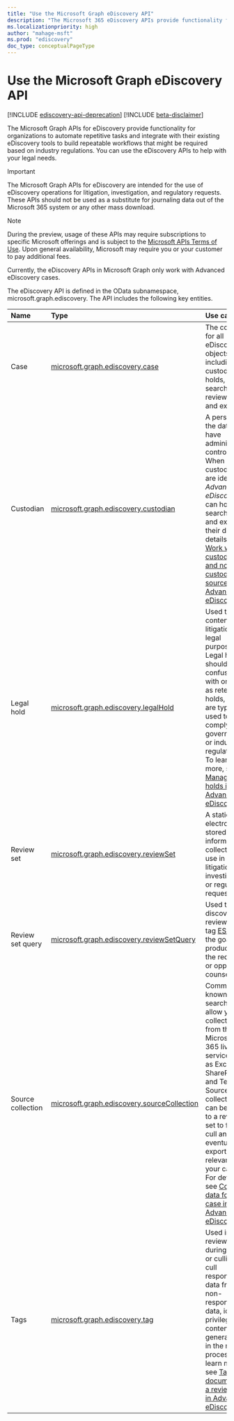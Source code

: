 ```yaml
---
title: "Use the Microsoft Graph eDiscovery API"
description: "The Microsoft 365 eDiscovery APIs provide functionality for organizations to automate repetitive tasks and integrate with their existing eDiscovery tools to build a repeatable workflows that might be required based on industry regulations. You can use the eDiscovery APIs to help with your legal needs."
ms.localizationpriority: high
author: "mahage-msft"
ms.prod: "ediscovery"
doc_type: conceptualPageType
---
```


# Use the Microsoft Graph eDiscovery API

[!INCLUDE [ediscovery-api-deprecation](../../includes/ediscovery-api-deprecation.md)]
[!INCLUDE [beta-disclaimer](../../includes/beta-disclaimer.md)]

The Microsoft Graph APIs for eDiscovery provide functionality for organizations to automate repetitive tasks and integrate with their existing eDiscovery tools to build repeatable workflows that might be required based on industry regulations. You can use the eDiscovery APIs to help with your legal needs.

> [!IMPORTANT]
> The Microsoft Graph APIs for eDiscovery are intended for the use of eDiscovery operations for litigation, investigation, and regulatory requests. These APIs should not be used as a substitute for journaling data out of the Microsoft 365 system or any other mass download.

> [!NOTE]
> During the preview, usage of these APIs may require subscriptions to specific Microsoft offerings and is subject to the [Microsoft APIs Terms of Use](/legal/microsoft-apis/terms-of-use?context=graph%252fcontext).  Upon general availability, Microsoft may require you or your customer to pay additional fees.
>
> Currently, the eDiscovery APIs in Microsoft Graph only work with Advanced eDiscovery cases.



The eDiscovery API is defined in the OData subnamespace, microsoft.graph.ediscovery. The API includes the following key entities.

| Name | Type       | Use case |
|:-|:-|:-|
| Case | [microsoft.graph.ediscovery.case](ediscovery-case.md) | The container for all eDiscovery objects including custodians, holds, searches, review sets, and exports. |
| Custodian | [microsoft.graph.ediscovery.custodian](ediscovery-custodian.md) | A person and the data they have administrative control over. When custodians are identified, *Advanced eDiscovery* can hold, search, cull, and export their data. For details, see [Work with custodians and non-custodial data sources in Advanced eDiscovery](/microsoft-365/compliance/managing-custodians).|
| Legal hold | [microsoft.graph.ediscovery.legalHold](ediscovery-legalhold.md) | Used to hold content for litigation and legal purposes. Legal holds should not be confused with or used as retention holds, which are typically used to comply with government or industry regulations. To learn more, see [Manage holds in Advanced eDiscovery](/microsoft-365/compliance/managing-holds).|
| Review set| [microsoft.graph.ediscovery.reviewSet](ediscovery-reviewset.md) | A static set of electronically stored information collected for use in a litigation, investigation, or regulatory request. |
| Review set query | [microsoft.graph.ediscovery.reviewSetQuery](ediscovery-reviewsetquery.md) | Used to discover, cull, review, and tag [ESI](https://en.wikipedia.org/wiki/Electronically_stored_information_(Federal_Rules_of_Civil_Procedure)) with the goal of production to the requestor or opposing counsel.|
| Source collection| [microsoft.graph.ediscovery.sourceCollection](ediscovery-sourcecollection.md)| Commonly known as searches, allow you to collect data from the Microsoft 365 live services such as Exchange, SharePoint, and Teams. Source collections can be added to a review set to further cull and eventually export data relevant to your case. For details, see [Collect data for a case in Advanced eDiscovery](/microsoft-365/compliance/collecting-data-for-ediscovery).|
| Tags | [microsoft.graph.ediscovery.tag](ediscovery-tag.md) | Used in a review set during review or culling to cull responsive data from non-responsive data, identify privileged content, or generally aid in the review process.  To learn more, see [Tag documents in a review set in Advanced eDiscovery](/microsoft-365/compliance/tagging-documents).|